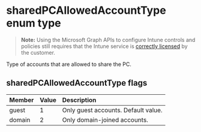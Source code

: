 ﻿# sharedPCAllowedAccountType enum type

> **Note:** Using the Microsoft Graph APIs to configure Intune controls and policies still requires that the Intune service is [correctly licensed](https://go.microsoft.com/fwlink/?linkid=839381) by the customer.

Type of accounts that are allowed to share the PC.
## sharedPCAllowedAccountType flags
|Member|Value|Description|
|:---|:---|:---|
|guest|1|Only guest accounts. Default value.|
|domain|2|Only domain-joined accounts.|



